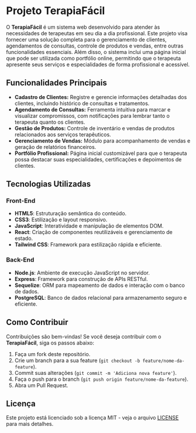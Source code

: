 # Projeto TerapiaFácil

O **TerapiaFácil** é um sistema web desenvolvido para atender às necessidades de terapeutas em seu dia a dia profissional. Este projeto visa fornecer uma solução completa para o gerenciamento de clientes, agendamentos de consultas, controle de produtos e vendas, entre outras funcionalidades essenciais. Além disso, o sistema inclui uma página inicial que pode ser utilizada como portfólio online, permitindo que o terapeuta apresente seus serviços e especialidades de forma profissional e acessível.

## Funcionalidades Principais

- **Cadastro de Clientes:** Registre e gerencie informações detalhadas dos clientes, incluindo histórico de consultas e tratamentos.
- **Agendamento de Consultas:** Ferramenta intuitiva para marcar e visualizar compromissos, com notificações para lembrar tanto o terapeuta quanto os clientes.
- **Gestão de Produtos:** Controle de inventário e vendas de produtos relacionados aos serviços terapêuticos.
- **Gerenciamento de Vendas:** Módulo para acompanhamento de vendas e geração de relatórios financeiros.
- **Portfólio Profissional:** Página inicial customizável para que o terapeuta possa destacar suas especialidades, certificações e depoimentos de clientes.

## Tecnologias Utilizadas

### Front-End

- **HTML5**: Estruturação semântica do conteúdo.
- **CSS3**: Estilização e layout responsivo.
- **JavaScript**: Interatividade e manipulação de elementos DOM.
- **React**: Criação de componentes reutilizáveis e gerenciamento de estado.
- **Tailwind CSS**: Framework para estilização rápida e eficiente.

### Back-End

- **Node.js**: Ambiente de execução JavaScript no servidor.
- **Express**: Framework para construção de APIs RESTful.
- **Sequelize**: ORM para mapeamento de dados e interação com o banco de dados.
- **PostgreSQL**: Banco de dados relacional para armazenamento seguro e eficiente.

## Como Contribuir

Contribuições são bem-vindas! Se você deseja contribuir com o **TerapiaFácil**, siga os passos abaixo:

1. Faça um fork deste repositório.
2. Crie um branch para a sua feature (`git checkout -b feature/nome-da-feature`).
3. Commit suas alterações (`git commit -m 'Adiciona nova feature'`).
4. Faça o push para o branch (`git push origin feature/nome-da-feature`).
5. Abra um Pull Request.

## Licença

Este projeto está licenciado sob a licença MIT - veja o arquivo [LICENSE](LICENSE) para mais detalhes.
